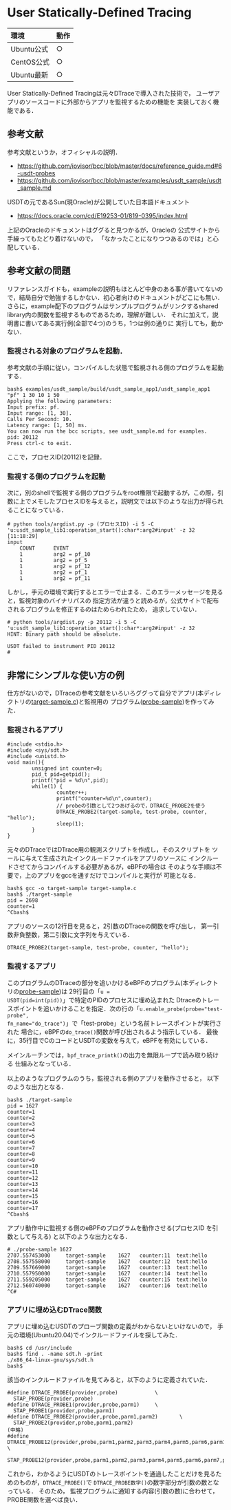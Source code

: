 # User Statically-Defined Tracing
|環境|動作|
|:--|:--|
|Ubuntu公式|○|
|CentOS公式|○|
|Ubuntu最新|○|

User Statically-Defined Tracingは元々DTraceで導入された技術で，
ユーザアプリのソースコードに外部からアプリを監視するための機能を
実装しておく機能である．

## 参考文献
参考文献というか，オフィシャルの説明．
- https://github.com/iovisor/bcc/blob/master/docs/reference_guide.md#6-usdt-probes
- https://github.com/iovisor/bcc/blob/master/examples/usdt_sample/usdt_sample.md

USDTの元であるSun(現Oracle)が公開していた日本語ドキュメント
- https://docs.oracle.com/cd/E19253-01/819-0395/index.html

上記のOracleのドキュメントはググると見つかるが，Oracleの
公式サイトから手繰ってもたどり着けないので，
「なかったことになりつつあるのでは」と心配している．

## 参考文献の問題
リファレンスガイドも，exampleの説明もほとんど中身のある事が書いてないので，結局自分で勉強するしかない．初心者向けのドキュメントがどこにも無い．さらに，example配下のプログラムはサンプルプログラムがリンクするshared library内の関数を監視するものであるため，理解が難しい．
それに加えて，説明書に書いてある実行例(全部で4つ)のうち，1つは例の通りに
実行しても，動かない．

### 監視される対象のプログラムを起動．
参考文献の手順に従い，コンパイルした状態で監視される側のプログラムを起動する．
```
bash$ examples/usdt_sample/build/usdt_sample_app1/usdt_sample_app1 "pf" 1 30 10 1 50
Applying the following parameters:
Input prefix: pf.
Input range: [1, 30].
Calls Per Second: 10.
Latency range: [1, 50] ms.
You can now run the bcc scripts, see usdt_sample.md for examples.
pid: 20112
Press ctrl-c to exit.
```
ここで，プロセスID(20112)を記録．

### 監視する側のプログラムを起動
次に，別のshellで監視する側のプログラムをroot権限で起動するが，この際，引数に上でメモしたプロセスIDを与えると，説明文では以下のような出力が得られることになっている．

```
# python tools/argdist.py -p (プロセスID) -i 5 -C 'u:usdt_sample_lib1:operation_start():char*:arg2#input' -z 32
[11:18:29]
input
	COUNT      EVENT
	1          arg2 = pf_10
	1          arg2 = pf_5
	1          arg2 = pf_12
	1          arg2 = pf_1
	1          arg2 = pf_11
```

しかし，手元の環境で実行するとエラーで止まる．このエラーメッセージを見ると，監視対象のバイナリパスの
指定方法が違うと読めるが，公式サイトで配布されるプログラムを修正するのはためらわれたため，
追求していない．
```
# python tools/argdist.py -p 20112 -i 5 -C 'u:usdt_sample_lib1:operation_start():char*:arg2#input' -z 32
HINT: Binary path should be absolute.

USDT failed to instrument PID 20112
#
```

## 非常にシンプルな使い方の例
仕方がないので，DTraceの参考文献をいろいろググって自分でアプリ(本ディレクトリの<a href="target-sample.c">target-sample.c</a>)と監視用の
プログラム(<a href="probe-sample">probe-sample</a>)を作ってみた．

### 監視されるアプリ
```
#include <stdio.h>
#include <sys/sdt.h>
#include <unistd.h>
void main(){
        unsigned int counter=0;
        pid_t pid=getpid();
        printf("pid = %d\n",pid);
        while(1) {
                counter++;
                printf("counter=%d\n",counter);
                // probeの引数として2つあげるので，DTRACE_PROBE2を使う
                DTRACE_PROBE2(target-sample, test-probe, counter, "hello");
                sleep(1);
        }
}
```
元々のDTraceではDTrace用の観測スクリプトを作成し，そのスクリプトを
ツールに与えて生成されたインクルードファイルをアプリのソースに
インクルードさせてからコンパイルする必要があるが，eBPFの場合は
そのような手順は不要で，上のアプリをgccを通すだけでコンパイルと実行が
可能となる．
```
bash$ gcc -o target-sample target-sample.c
bash$ ./target-sample
pid = 2698
counter=1
^Cbash$
```

アプリのソースの12行目を見ると，2引数のDTraceの関数を呼び出し，
第一引数非負整数，第二引数に文字列を与えている．
```
DTRACE_PROBE2(target-sample, test-probe, counter, "hello");
```

### 監視するアプリ

このプログラムのDTraceの部分を追いかけるeBPFのプログラム(本ディレクトリの<a href="probe-sample">probe-sample</a>)は
29行目の「<code>u = USDT(pid=int(pid))</code>」で特定のPIDのプロセスに埋め込まれた
Dtraceのトレースポイントを追いかけることを指定．次の行の「<code>u.enable_probe(probe="test-probe", fn_name="do_trace")</code>」で「test-probe」という名前トレースポイントが実行された
場合に，eBPFの<code>do_trace()</code>関数が呼び出されるよう指示している．
最後に，35行目でCのコードとUSDTの変数を与えて，eBPFを有効にしている．

メインルーチンでは，<code>bpf_trace_printk()</code>の出力を無限ループで読み取り続ける
仕組みとなっている．

以上のようなプログラムのうち，監視される側のアプリを動作させると，
以下のような出力となる．

```
bash$ ./target-sample
pid = 1627
counter=1
counter=2
counter=3
counter=4
counter=5
counter=6
counter=7
counter=8
counter=9
counter=10
counter=11
counter=12
counter=13
counter=14
counter=15
counter=16
counter=17
^Cbash$
```

アプリ動作中に監視する側のeBPFのプログラムを動作させる(プロセスID
を引数として与える)
と以下のような出力となる．

```
# ./probe-sample 1627
2707.557453000     target-sample    1627   counter:11  text:hello
2708.557558000     target-sample    1627   counter:12  text:hello
2709.557669000     target-sample    1627   counter:13  text:hello
2710.557950000     target-sample    1627   counter:14  text:hello
2711.559205000     target-sample    1627   counter:15  text:hello
2712.560740000     target-sample    1627   counter:16  text:hello
^C#
```

### アプリに埋め込むDTrace関数
アプリに埋め込むUSDTのプローブ関数の定義がわからないといけないので，
手元の環境(Ubuntu20.04)でインクルードファイルを探してみた．
```
bash$ cd /usr/include
bash$ find . -name sdt.h -print
./x86_64-linux-gnu/sys/sdt.h
bash$
```
該当のインクルードファイルを見てみると，以下のように定義されていた．
```
#define DTRACE_PROBE(provider,probe)            \
  STAP_PROBE(provider,probe)
#define DTRACE_PROBE1(provider,probe,parm1)     \
  STAP_PROBE1(provider,probe,parm1)
#define DTRACE_PROBE2(provider,probe,parm1,parm2)       \
  STAP_PROBE2(provider,probe,parm1,parm2)
(中略)
#define DTRACE_PROBE12(provider,probe,parm1,parm2,parm3,parm4,parm5,parm6,parm7,parm8,parm9,parm10,parm11,parm12) \
  STAP_PROBE12(provider,probe,parm1,parm2,parm3,parm4,parm5,parm6,parm7,parm8,parm9,parm10,parm11,parm12)
```
これから，わかるようにUSDTのトレースポイントを通過したことだけを見るためのものが，<code>DTRACE_PROBE()</code>で
<code>DTRACE_PROBE数字()</code>の数字部分が引数の数となっている．
そのため，
監視プログラムに通知する内容(引数の数)に合わせて，PROBE関数を選べば良い．
